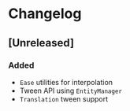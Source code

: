 # Changelog

## [Unreleased]

### Added

- `Ease` utilities for interpolation
- Tween API using `EntityManager`
- `Translation` tween support